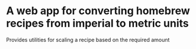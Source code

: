 # A web app for converting homebrew recipes from imperial to metric units

Provides utilities for scaling a recipe based on the required amount
